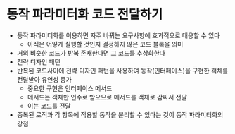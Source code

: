 # 동작 파라미터화 코드 전달하기
- 동작 파라미터화를 이용하면 자주 바뀌는 요구사항에 효과적으로 대응할 수 있다
    - 아직은 어떻게 실행할 것인지 결정하지 않은 코드 블록을 의미
- 거의 비슷한 코드가 반복 존재한다면 그 코드를 추상화한다
- 전략 디자인 패턴
- 반복된 코드사이에 전략 디자인 패턴을 사용하여 동작(인터페이스)을 구현한 객체를 전달받아 유연성 증가
    - 중요한 구현은 인터페이스 메서드
    - 메서드는 객체만 인수로 받으므로 메서드를 객체로 감싸서 전달
    - 이는 코드를 전달
- 중복된 로직과 각 항목에 적용할 동작을 분리할 수 있다는 것이 동작 파라미터화의 강점